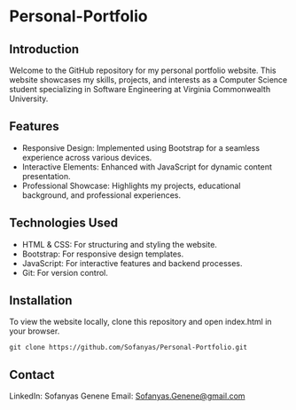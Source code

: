 # Personal-Portfolio

## Introduction

Welcome to the GitHub repository for my personal portfolio website. This website showcases my skills, projects, and interests as a Computer Science student specializing in Software Engineering at Virginia Commonwealth University.

## Features
  -  Responsive Design: Implemented using Bootstrap for a seamless experience across various devices.
  -  Interactive Elements: Enhanced with JavaScript for dynamic content presentation.
  -  Professional Showcase: Highlights my projects, educational background, and professional experiences.

## Technologies Used
  -  HTML & CSS: For structuring and styling the website.
  -  Bootstrap: For responsive design templates.
  -  JavaScript: For interactive features and backend processes.
  -  Git: For version control.

## Installation

To view the website locally, clone this repository and open index.html in your browser.

`git clone https://github.com/Sofanyas/Personal-Portfolio.git`

## Contact

LinkedIn: Sofanyas Genene
Email: Sofanyas.Genene@gmail.com

